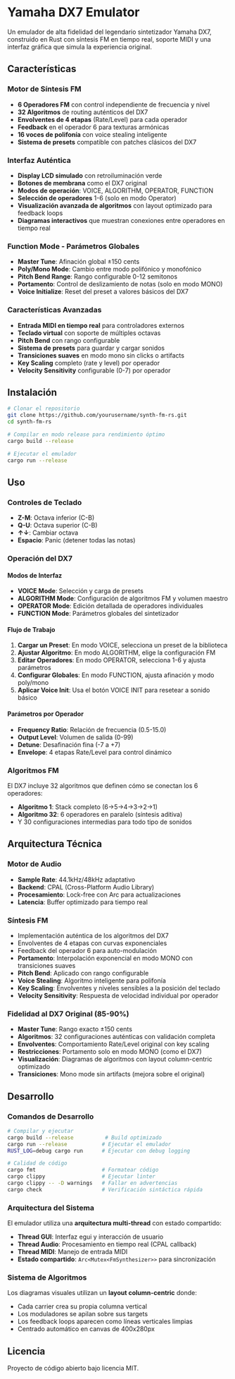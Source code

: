 # Yamaha DX7 Emulator

Un emulador de alta fidelidad del legendario sintetizador Yamaha DX7, construido en Rust con síntesis FM en tiempo real, soporte MIDI y una interfaz gráfica que simula la experiencia original.

## Características

### Motor de Síntesis FM
- **6 Operadores FM** con control independiente de frecuencia y nivel
- **32 Algoritmos** de routing auténticos del DX7
- **Envolventes de 4 etapas** (Rate/Level) para cada operador
- **Feedback** en el operador 6 para texturas armónicas
- **16 voces de polifonía** con voice stealing inteligente
- **Sistema de presets** compatible con patches clásicos del DX7

### Interfaz Auténtica
- **Display LCD simulado** con retroiluminación verde
- **Botones de membrana** como el DX7 original
- **Modos de operación**: VOICE, ALGORITHM, OPERATOR, FUNCTION
- **Selección de operadores** 1-6 (solo en modo Operator)
- **Visualización avanzada de algoritmos** con layout optimizado para feedback loops
- **Diagramas interactivos** que muestran conexiones entre operadores en tiempo real

### Function Mode - Parámetros Globales
- **Master Tune**: Afinación global ±150 cents
- **Poly/Mono Mode**: Cambio entre modo polifónico y monofónico
- **Pitch Bend Range**: Rango configurable 0-12 semitonos
- **Portamento**: Control de deslizamiento de notas (solo en modo MONO)
- **Voice Initialize**: Reset del preset a valores básicos del DX7

### Características Avanzadas
- **Entrada MIDI en tiempo real** para controladores externos
- **Teclado virtual** con soporte de múltiples octavas
- **Pitch Bend** con rango configurable
- **Sistema de presets** para guardar y cargar sonidos
- **Transiciones suaves** en modo mono sin clicks o artifacts
- **Key Scaling** completo (rate y level) por operador
- **Velocity Sensitivity** configurable (0-7) por operador

## Instalación

```bash
# Clonar el repositorio
git clone https://github.com/yourusername/synth-fm-rs.git
cd synth-fm-rs

# Compilar en modo release para rendimiento óptimo
cargo build --release

# Ejecutar el emulador
cargo run --release
```

## Uso

### Controles de Teclado
- **Z-M**: Octava inferior (C-B)
- **Q-U**: Octava superior (C-B)
- **↑↓**: Cambiar octava
- **Espacio**: Panic (detener todas las notas)

### Operación del DX7

#### Modos de Interfaz
- **VOICE Mode**: Selección y carga de presets
- **ALGORITHM Mode**: Configuración de algoritmos FM y volumen maestro
- **OPERATOR Mode**: Edición detallada de operadores individuales
- **FUNCTION Mode**: Parámetros globales del sintetizador

#### Flujo de Trabajo
1. **Cargar un Preset**: En modo VOICE, selecciona un preset de la biblioteca
2. **Ajustar Algoritmo**: En modo ALGORITHM, elige la configuración FM
3. **Editar Operadores**: En modo OPERATOR, selecciona 1-6 y ajusta parámetros
4. **Configurar Globales**: En modo FUNCTION, ajusta afinación y modo poly/mono
5. **Aplicar Voice Init**: Usa el botón VOICE INIT para resetear a sonido básico

#### Parámetros por Operador
- **Frequency Ratio**: Relación de frecuencia (0.5-15.0)
- **Output Level**: Volumen de salida (0-99)
- **Detune**: Desafinación fina (-7 a +7)
- **Envelope**: 4 etapas Rate/Level para control dinámico

### Algoritmos FM
El DX7 incluye 32 algoritmos que definen cómo se conectan los 6 operadores:
- **Algoritmo 1**: Stack completo (6→5→4→3→2→1)
- **Algoritmo 32**: 6 operadores en paralelo (síntesis aditiva)
- Y 30 configuraciones intermedias para todo tipo de sonidos

## Arquitectura Técnica

### Motor de Audio
- **Sample Rate**: 44.1kHz/48kHz adaptativo
- **Backend**: CPAL (Cross-Platform Audio Library)
- **Procesamiento**: Lock-free con Arc<Mutex> para actualizaciones
- **Latencia**: Buffer optimizado para tiempo real

### Síntesis FM
- Implementación auténtica de los algoritmos del DX7
- Envolventes de 4 etapas con curvas exponenciales
- Feedback del operador 6 para auto-modulación
- **Portamento**: Interpolación exponencial en modo MONO con transiciones suaves
- **Pitch Bend**: Aplicado con rango configurable
- **Voice Stealing**: Algoritmo inteligente para polifonía
- **Key Scaling**: Envolventes y niveles sensibles a la posición del teclado
- **Velocity Sensitivity**: Respuesta de velocidad individual por operador

### Fidelidad al DX7 Original (85-90%)
- **Master Tune**: Rango exacto ±150 cents
- **Algoritmos**: 32 configuraciones auténticas con validación completa
- **Envolventes**: Comportamiento Rate/Level original con key scaling
- **Restricciones**: Portamento solo en modo MONO (como el DX7)
- **Visualización**: Diagramas de algoritmos con layout column-centric optimizado
- **Transiciones**: Mono mode sin artifacts (mejora sobre el original)

## Desarrollo

### Comandos de Desarrollo
```bash
# Compilar y ejecutar
cargo build --release          # Build optimizado
cargo run --release           # Ejecutar el emulador
RUST_LOG=debug cargo run      # Ejecutar con debug logging

# Calidad de código
cargo fmt                     # Formatear código
cargo clippy                  # Ejecutar linter
cargo clippy -- -D warnings   # Fallar en advertencias
cargo check                   # Verificación sintáctica rápida
```

### Arquitectura del Sistema
El emulador utiliza una **arquitectura multi-thread** con estado compartido:
- **Thread GUI**: Interfaz egui y interacción de usuario
- **Thread Audio**: Procesamiento en tiempo real (CPAL callback)  
- **Thread MIDI**: Manejo de entrada MIDI
- **Estado compartido**: `Arc<Mutex<FmSynthesizer>>` para sincronización

### Sistema de Algoritmos
Los diagramas visuales utilizan un **layout column-centric** donde:
- Cada carrier crea su propia columna vertical
- Los moduladores se apilan sobre sus targets
- Los feedback loops aparecen como líneas verticales limpias
- Centrado automático en canvas de 400x280px

## Licencia

Proyecto de código abierto bajo licencia MIT.
